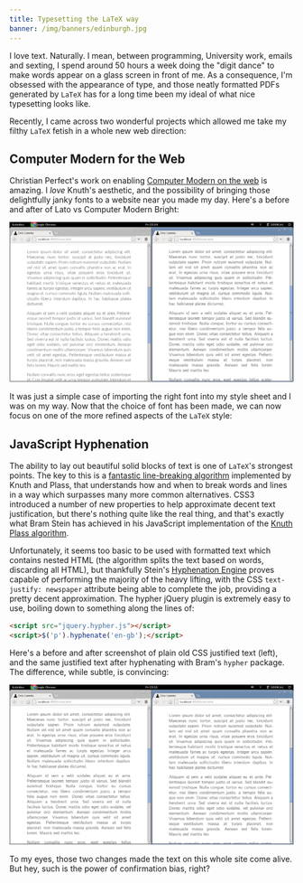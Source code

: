 ```yaml
---
title: Typesetting the LaTeX way
banner: /img/banners/edinburgh.jpg
---
```


I love text. Naturally. I mean, between programming, University work,
emails and sexting, I spend around 50 hours a week doing the "digit
dance" to make words appear on a glass screen in front of me. As a
consequence, I'm obsessed with the appearance of type, and those
neatly formatted PDFs generated by `LaTeX` has for a long time been my
ideal of what nice typesetting looks like.

Recently, I came across two wonderful projects which allowed me take
my filthy `LaTeX` fetish in a whole new web direction:

## Computer Modern for the Web

Christian Perfect's work on enabling
[Computer Modern on the web](http://checkmyworking.com/cm-web-fonts/)
is amazing. I *love* Knuth's aesthetic, and the possibility of
bringing those delightfully janky fonts to a website near you made my
day. Here's a before and after of Lato vs Computer Modern Bright:

![Lato vs CMU Bright](/images/2013-12-27-font.png)

It was just a simple case of importing the right font into my style
sheet and I was on my way. Now that the choice of font has been made,
we can now focus on one of the more refined aspects of the `LaTeX`
style:

## JavaScript Hyphenation

The ability to lay out beautiful solid blocks of text is one of
`LaTeX`'s strongest points. The key to this is a
[fantastic line-breaking algorithm](http://defoe.sourceforge.net/folio/knuth-plass.html)
implemented by Knuth and Plass, that understands how and when to break
words and lines in a way which surpasses many more common
alternatives. CSS3 introduced a number of new properties to help
approximate decent text justification, but there's nothing quite like
the real thing, and that's exactly what Bram Stein has achieved in his
JavaScript implementation of the
[Knuth Plass algorithm](https://github.com/bramstein/typeset).

Unfortunately, it seems too basic to be used with formatted text which
contains nested HTML (the algorithm splits the text based on words,
discarding all HTML), but thankfully Stein's
[Hyphenation Engine](http://www.bramstein.com/projects/hypher/) proves
capable of performing the majority of the heavy lifting, with the CSS
`text-justify: newspaper` attribute being able to complete the job,
providing a pretty decent approximation. The hypher jQuery plugin is
extremely easy to use, boiling down to something along the lines of:

```html
<script src="jquery.hypher.js"></script>
<script>$('p').hyphenate('en-gb');</script>
```

Here's a before and after screenshot of plain old CSS justified text
(left), and the same justified text after hyphenating with Bram's
`hypher` package. The difference, while subtle, is convincing:

![Before and after of hyphenated text](/images/2013-12-27-hyphenation.png)

To my eyes, those two changes made the text on this whole site come
alive. But hey, such is the power of confirmation bias, right?
